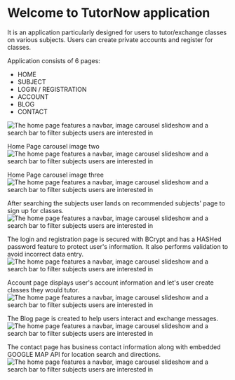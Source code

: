# Welcome to TutorNow application

It is an application particularly designed for users to tutor/exchange classes on various subjects. Users can create private accounts and register for classes. 

Application consists of 6 pages: 
+ HOME 
+ SUBJECT
+ LOGIN / REGISTRATION
+ ACCOUNT
+ BLOG
+ CONTACT 


![The home page features a navbar, image carousel slideshow and a search bar to filter subjects users are interested in](tutor/images/TutorNow1.jpg)


Home Page carousel image two
![The home page features a navbar, image carousel slideshow and a search bar to filter subjects users are interested in](tutor/images/TutorNow2.jpg)


Home Page carousel image three
![The home page features a navbar, image carousel slideshow and a search bar to filter subjects users are interested in](tutor/images/TutorNow3.jpg)


After searching the subjects user lands on recommended subjects' page to sign up for classes. 
![The home page features a navbar, image carousel slideshow and a search bar to filter subjects users are interested in](tutor/images/Subjects%20Page.jpg)


The login and registration page is secured with BCrypt and has a HASHed password feature to protect user's information. It also performs validation to avoid incorrect data entry.
![The home page features a navbar, image carousel slideshow and a search bar to filter subjects users are interested in](tutor/images/login.jpg)


Account page displays user's account information and let's user create classes they would tutor. 
![The home page features a navbar, image carousel slideshow and a search bar to filter subjects users are interested in](tutor/images/myAccount%20Page.jpg)


The Blog page is created to help users interact and exchange messages.
![The home page features a navbar, image carousel slideshow and a search bar to filter subjects users are interested in](tutor/images/theBlog.jpg)


The contact page has business contact information along with embedded GOOGLE MAP API for location search and directions. 
![The home page features a navbar, image carousel slideshow and a search bar to filter subjects users are interested in](tutor/images/Contact%20Page.jpg) 


